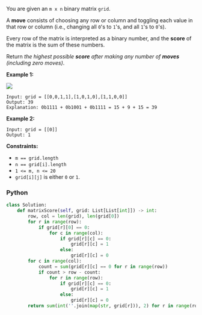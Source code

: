 You are given an  `m x n`  binary matrix  `grid`.

A  **move**  consists of choosing any row or column and toggling each value in that row or column (i.e., changing all  `0`'s to  `1`'s, and all  `1`'s to  `0`'s).

Every row of the matrix is interpreted as a binary number, and the  **score**  of the matrix is the sum of these numbers.

Return  _the highest possible  **score**  after making any number of  **moves**  (including zero moves)_.

**Example 1:**

![](https://assets.leetcode.com/uploads/2021/07/23/lc-toogle1.jpg)
```
Input: grid = [[0,0,1,1],[1,0,1,0],[1,1,0,0]]
Output: 39
Explanation: 0b1111 + 0b1001 + 0b1111 = 15 + 9 + 15 = 39
```

**Example 2:**
```
Input: grid = [[0]]
Output: 1
```

**Constraints:**

-   `m == grid.length`
-   `n == grid[i].length`
-   `1 <= m, n <= 20`
-   `grid[i][j]`  is either  `0`  or  `1`.


### Python

```python
class Solution:
    def matrixScore(self, grid: List[List[int]]) -> int:
        row, col = len(grid), len(grid[0])
        for r in range(row):
            if grid[r][0] == 0:
                for c in range(col):
                    if grid[r][c] == 0:
                        grid[r][c] = 1
                    else:
                        grid[r][c] = 0
        for c in range(col):
            count = sum(grid[r][c] == 0 for r in range(row))
            if count > row - count:
                for r in range(row):
                    if grid[r][c] == 0:
                        grid[r][c] = 1
                    else:
                        grid[r][c] = 0
        return sum(int(''.join(map(str, grid[r])), 2) for r in range(row))
```